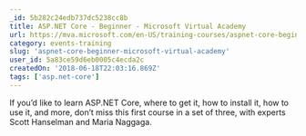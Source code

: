 ```yaml
---
_id: 5b282c24edb737dc5238cc8b
title: ASP.NET Core - Beginner - Microsoft Virtual Academy
url: https://mva.microsoft.com/en-US/training-courses/aspnet-core-beginner-18153
category: events-training
slug: 'aspnet-core-beginner-microsoft-virtual-academy'
user_id: 5a83ce59d6eb0005c4ecda2c
createdOn: '2018-06-18T22:03:16.869Z'
tags: ['asp.net-core']
---
```


If you’d like to learn ASP.NET Core, where to get it, how to install it, how to use it, and more, don’t miss this first course in a set of three, with experts Scott Hanselman and Maria Naggaga.
